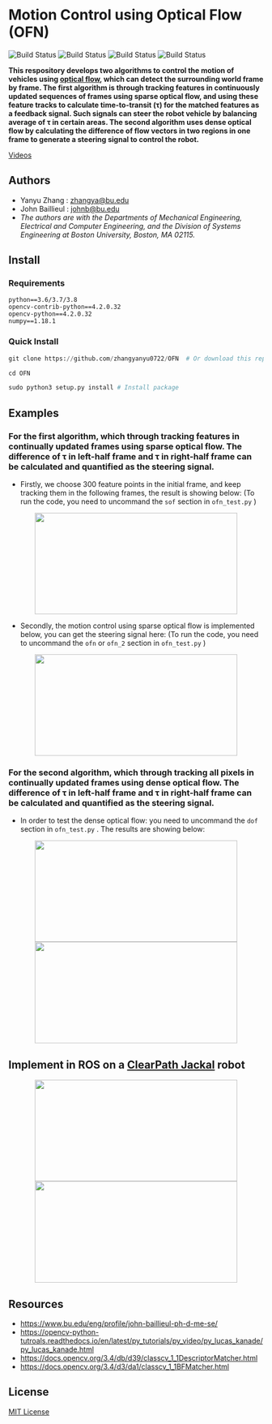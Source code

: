 # Motion Control using Optical Flow (OFN)

![Build Status](https://img.shields.io/appveyor/build/gruntjs/grunt)
![Build Status](https://img.shields.io/sonar/test_success_density/swellaby:azure-pipelines-templates?server=https%3A%2F%2Fsonarcloud.io)
![Build Status](https://img.shields.io/badge/python-3.6%7C3.7%7C3.8-red)
![Build Status](https://img.shields.io/badge/License-MIT-green)

**This respository develops two algorithms to control the motion of vehicles using [optical flow], which can detect the surrounding world frame by frame. The first algorithm is through tracking features in continuously updated sequences of frames using sparse optical flow, and using these feature tracks to calculate time-to-transit (τ) for the matched features as a feedback signal. Such signals can steer the robot vehicle by balancing average of τ in certain areas. The second algorithm uses dense optical flow by calculating the difference of flow vectors in two regions in one frame to generate a steering signal to control the robot.**

[Videos](https://www.youtube.com/playlist?list=PLy6fi-dsDk__jyR8N-OBCy4uzvsWK4BGv)

## Authors
- Yanyu Zhang : zhangya@bu.edu
- John Baillieul : johnb@bu.edu
- *The authors are with the Departments of Mechanical Engineering, Electrical and Computer Engineering, and the Division of Systems Engineering at Boston University, Boston, MA 02115.*

## Install
### Requirements
```
python==3.6/3.7/3.8
opencv-contrib-python==4.2.0.32   
opencv-python==4.2.0.32 
numpy==1.18.1 
```
### Quick Install
```python
git clone https://github.com/zhangyanyu0722/OFN  # Or download this repository and unzip it
```
```python
cd OFN 
```
```python
sudo python3 setup.py install # Install package
```
## Examples

### For the first algorithm, which through tracking features in continually updated frames using sparse optical flow. The difference of τ in left-half frame and τ in right-half frame can be calculated and quantified as the steering signal.

- Firstly, we choose 300 feature points in the initial frame, and keep tracking them in the following frames, the result is showing below: (To run the code, you need to uncommand the ```sof``` section in ```ofn_test.py``` )

<p align="middle">
  <img src="https://github.com/zhangyanyu0722/OFN/blob/master/images/sof.gif" height="200" width="400">
</p>

- Secondly, the motion control using sparse optical flow is implemented below, you can get the steering signal here: (To run the code, you need to uncommand the ```ofn``` or ```ofn_2``` section in ```ofn_test.py``` )

<p align="middle">
  <img src="https://github.com/zhangyanyu0722/OFN/blob/master/images/ofn.gif" height="200" width="400"> 
</p>

### For the second algorithm, which through tracking all pixels in continually updated frames using dense optical flow. The difference of τ in left-half frame and τ in right-half frame can be calculated and quantified as the steering signal.

- In order to test the dense optical flow: you need to uncommand the ```dof``` section in ```ofn_test.py``` . The results are showing below:

<p align="middle">
  <img src="https://github.com/zhangyanyu0722/OFN/blob/master/images/boundary.gif" height="200" width="400">
  <img src="https://github.com/zhangyanyu0722/OFN/blob/master/images/magnitude_flow.gif" height="200" width="400">
</p>

## Implement in ROS on a [ClearPath Jackal](http://www.clearpathrobotics.com/assets/guides/kinetic/jackal/) robot
<p align="middle">
  <img src="https://github.com/zhangyanyu0722/OFN/blob/master/images/111.gif" height="200" width="400">
  <img src="https://github.com/zhangyanyu0722/OFN/blob/master/images/222.gif" height="200" width="400">
</p>

## Resources
- https://www.bu.edu/eng/profile/john-baillieul-ph-d-me-se/
- https://opencv-python-tutroals.readthedocs.io/en/latest/py_tutorials/py_video/py_lucas_kanade/py_lucas_kanade.html
- https://docs.opencv.org/3.4/db/d39/classcv_1_1DescriptorMatcher.html
- https://docs.opencv.org/3.4/d3/da1/classcv_1_1BFMatcher.html

## License
[MIT License]

[MIT License]:https://github.com/zhangyanyu0722/optical-flow-navigation/blob/master/LICENSE
[optical flow]:https://opencv-python-tutroals.readthedocs.io/en/latest/py_tutorials/py_video/py_lucas_kanade/py_lucas_kanade.html
